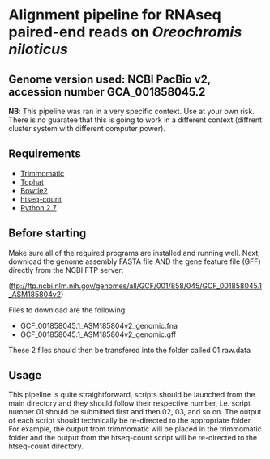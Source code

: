 # Alignment pipeline for RNAseq paired-end reads on _Oreochromis niloticus_
## Genome version used: NCBI PacBio v2, accession number GCA_001858045.2

**NB**: This pipeline was ran in a very specific context. Use at your own risk. There is no guaratee that this is going to work in a different context (diffrent cluster system with different computer power).

## Requirements
- [Trimmomatic](http://www.usadellab.org/cms/?page=trimmomatic) 
- [Tophat](https://ccb.jhu.edu/software/tophat/index.shtml)
- [Bowtie2](http://bowtie-bio.sourceforge.net/bowtie2/index.shtml)
- [htseq-count](http://www-huber.embl.de/HTSeq/doc/count.html)
- [Python 2.7](https://www.python.org/download/releases/2.7/)

## Before starting
Make sure all of the required programs are installed and running well. Next, download the genome assembly FASTA file AND the gene feature file (GFF) directly from the NCBI FTP server:

(ftp://ftp.ncbi.nlm.nih.gov/genomes/all/GCF/001/858/045/GCF_001858045.1_ASM185804v2)

Files to download are the following:
- GCF_001858045.1_ASM185804v2_genomic.fna
- GCF_001858045.1_ASM185804v2_genomic.gff

These 2 files should then be transfered into the folder called 01.raw.data

## Usage
This pipeline is quite straightforward, scripts should be launched from the main directory and they should follow their respective number, i.e. script number 01 should be submitted first and then 02, 03, and so on. The output of each script should technically be re-directed to the appropriate folder. For example, the output from trimmomatic will be placed in the trimmomatic folder and the output from the htseq-count script will be re-directed to the htseq-count directory.
